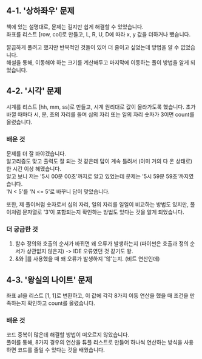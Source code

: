 ## 4-1. '상하좌우' 문제
책에 있는 설명대로, 문제는 길지만 쉽게 해결할 수 있었습니다.  
좌표를 리스트 [row, col]로 만들고, L, R, U, D에 따라 x, y 값을 더하거나 뺐습니다.

깔끔하게 풀려고 했지만 반복적인 것들이 있어 더 줄이고 싶었는데 방법을 알 수 없었습니다.  
해설을 통해, 이동해야 하는 크기를 계산해두고 마지막에 이동하는 풀이 방법을 알게 되었습니다.

## 4-2. '시각' 문제
시계를 리스트 [hh, mm, ss]로 만들고, 시계 원리대로 값이 올라가도록 했습니다.
초가 바뀔 때마다 시, 분, 초의 자리를 돌며 십의 자리 또는 일의 자리 숫자가 3이면 count를 올렸습니다.

### 배운 것
문제를 더 잘 봐야겠습니다.  
알고리즘도 맞고 출력도 잘 되는 것 같은데 답이 계속 틀려서 (이미 거의 다 온 상태로) 한 시간 이상 헤맸습니다.  
알고 보니 저는 '5시 00분 00초'까지로 알고 있었는데 문제는 '5시 59분 59초'까지였습니다.  
'N < 5'를 'N <= 5'로 바꾸니 답이 맞았습니다.

또한, 제 풀이처럼 숫자로서 십의 자리, 일의 자리를 일일이 비교하는 방법도 있지만, 풀이처럼 문자열로 '3'이 포함되는지 확인하는 방법도 있다는 것을 알게 되었습니다.

### 더 궁금한 것
1. 함수 정의와 호출의 순서가 바뀌면 왜 오류가 발생하는지 (파이썬은 호출과 정의 순서가 상관없지 않은지) -> IDE 오류였던 것 같기도 왕.
2. &와 |를 사용했을 때 왜 오류가 발생하지 '않'는지. (비트 연산인데)

## 4-3. '왕실의 나이트' 문제
좌표 a1을 리스트 [1, 1]로 변환하고, 이 값에 각각 8가지 이동 연산을 했을 때 조건을 만족하는지 확인하고 count를 올렸습니다.

### 배운 것
코드 중복이 많은데 해결할 방법이 떠오르지 않았습니다.  
풀이를 통해, 8가지 경우의 연산을 튜플 리스트로 만들어 하나씩 연산하는 방식을 사용하면 코드를 줄일 수 있다는 것을 배웠습니다.


